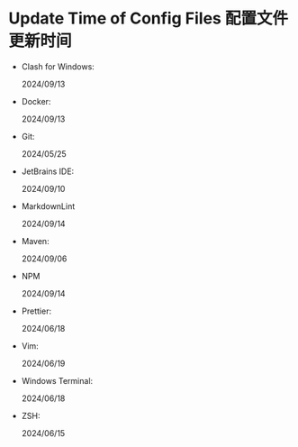 # Update Time of Config Files 配置文件更新时间

- Clash for Windows:

  2024/09/13

- Docker:

  2024/09/13

- Git:

  2024/05/25

- JetBrains IDE:

  2024/09/10

- MarkdownLint

  2024/09/14

- Maven:

  2024/09/06

- NPM

  2024/09/14

- Prettier:

  2024/06/18

- Vim:

  2024/06/19

- Windows Terminal:

  2024/06/18

- ZSH:

  2024/06/15
